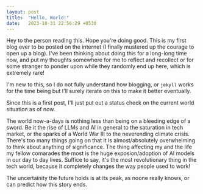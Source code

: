 ```yaml
---
layout: post
title:  "Hello, World!"
date:   2023-10-31 22:56:29 +0530
---
```

Hey to the person reading this. Hope you're doing good. This is my first blog ever to be posted on the internet (I finally mustered up the courage to open up a blog). I've been thinking about doing this for a long-long time now, and put my thoughts somewhere for me to reflect and recollect or for some stranger to ponder upon while they randomly end up here, which is extremely rare!

I'm new to this, so I do not fully understand how blogging, or `jekyll` works for the time being but I'll surely iterate on this to make it better eventually.

Since this is a first post, I'll just put out a status check on the current world situation as of now.

The world now-a-days is nothing less than being on a bleeding edge of a sword. Be it the rise of LLMs and AI in general to the saturation in tech market, or the sparks of a World War III to the neverending climate crisis. There's too many things going on that it is almost/absolutely overwhelming to think about anything of significance. The thing affecting my and the life my fellow comarades the most is the huge exposion/adoption of AI models in our day to day lives. Suffice to say, it's the most revolutionary thing in the tech world, because it completely changes the way people used to work!

The uncertainity the future holds is at its peak, as noone really knows, or can predict how this story ends.
